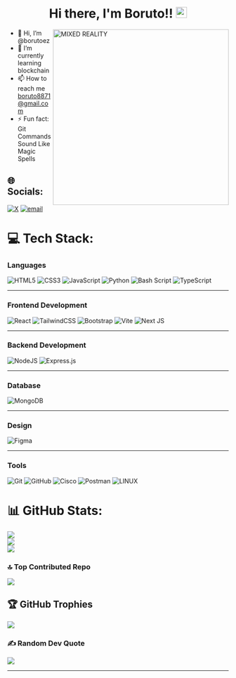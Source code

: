 <h1 align="center">Hi there, I'm Boruto!! <img src="https://emojis.slackmojis.com/emojis/images/1536351075/4594/blob-wave.gif" width="25"/></h1>


<img align="right" alt="MIXED REALITY" width="400" src="https://media.giphy.com/media/M9gbBd9nbDrOTu1Mqx/giphy.gif">


- 👋 Hi, I’m @borutoez
- 🌱 I’m currently learning blockchain
- 📫 How to reach me boruto8871@gmail.com
- ⚡ Fun fact: Git Commands Sound Like Magic Spells 



## 🌐 Socials:
[![X](https://img.shields.io/badge/X-black.svg?logo=X&logoColor=white)](https://x.com/@boruto8231)
[![email](https://img.shields.io/badge/Email-D14836?logo=gmail&logoColor=white)](mailto:boruto8871@gmail.com) 


# 💻 Tech Stack:
### Languages
![HTML5](https://img.shields.io/badge/html5-%23E34F26.svg?style=for-the-badge&logo=html5&logoColor=white) 
![CSS3](https://img.shields.io/badge/css3-%231572B6.svg?style=for-the-badge&logo=css3&logoColor=white)
![JavaScript](https://img.shields.io/badge/javascript-%23323330.svg?style=for-the-badge&logo=javascript&logoColor=%23F7DF1E)
![Python](https://img.shields.io/badge/python-3670A0?style=for-the-badge&logo=python&logoColor=ffdd54)
![Bash Script](https://img.shields.io/badge/bash_script-%23121011.svg?style=for-the-badge&logo=gnu-bash&logoColor=white)
![TypeScript](https://img.shields.io/badge/typescript-%23007ACC.svg?style=for-the-badge&logo=typescript&logoColor=white) 

---

### Frontend Development
![React](https://img.shields.io/badge/react-%2320232a.svg?style=for-the-badge&logo=react&logoColor=%2361DAFB)
 ![TailwindCSS](https://img.shields.io/badge/tailwindcss-%2338B2AC.svg?style=for-the-badge&logo=tailwind-css&logoColor=white)
![Bootstrap](https://img.shields.io/badge/bootstrap-%238511FA.svg?style=for-the-badge&logo=bootstrap&logoColor=white)
![Vite](https://img.shields.io/badge/vite-%23646CFF.svg?style=for-the-badge&logo=vite&logoColor=white) 
![Next JS](https://img.shields.io/badge/Next-black?style=for-the-badge&logo=next.js&logoColor=white)

---

### Backend Development
![NodeJS](https://img.shields.io/badge/node.js-6DA55F?style=for-the-badge&logo=node.js&logoColor=white)
![Express.js](https://img.shields.io/badge/express.js-%23404d59.svg?style=for-the-badge&logo=express&logoColor=%2361DAFB)

---

### Database
![MongoDB](https://img.shields.io/badge/MongoDB-%234ea94b.svg?style=for-the-badge&logo=mongodb&logoColor=white)

---

### Design
![Figma](https://img.shields.io/badge/figma-%23F24E1E.svg?style=for-the-badge&logo=figma&logoColor=white)

---

### Tools
![Git](https://img.shields.io/badge/git-%23F05033.svg?style=for-the-badge&logo=git&logoColor=white)
![GitHub](https://img.shields.io/badge/github-%23121011.svg?style=for-the-badge&logo=github&logoColor=white)
![Cisco](https://img.shields.io/badge/cisco-%23049fd9.svg?style=for-the-badge&logo=cisco&logoColor=black)
![Postman](https://img.shields.io/badge/Postman-FF6C37?style=for-the-badge&logo=postman&logoColor=white)
![LINUX](https://img.shields.io/badge/Linux-FCC624?style=for-the-badge&logo=linux&logoColor=black)

# 📊 GitHub Stats:
![](https://github-readme-stats.vercel.app/api?username=borutoez&theme=dark&hide_border=false&include_all_commits=false&count_private=false)<br/>
![](https://nirzak-streak-stats.vercel.app/?user=borutoez&theme=dark&hide_border=false)<br/>
![](https://github-readme-stats.vercel.app/api/top-langs/?username=borutoez&theme=dark&hide_border=false&include_all_commits=false&count_private=false&layout=compact)


### 🔝 Top Contributed Repo
![](https://github-contributor-stats.vercel.app/api?username=borutoez&limit=5&theme=dark&combine_all_yearly_contributions=true)

## 🏆 GitHub Trophies
![](https://github-profile-trophy.vercel.app/?username=borutoez&theme=radical&no-frame=false&no-bg=false&margin-w=4)


### ✍️ Random Dev Quote
![](https://quotes-github-readme.vercel.app/api?type=horizontal&theme=radical)

---

